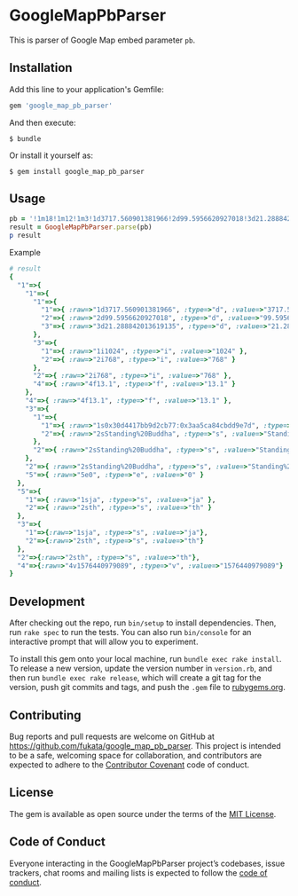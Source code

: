 # GoogleMapPbParser

This is parser of Google Map embed parameter `pb`.

## Installation

Add this line to your application's Gemfile:

```ruby
gem 'google_map_pb_parser'
```

And then execute:

    $ bundle

Or install it yourself as:

    $ gem install google_map_pb_parser

## Usage

```ruby
pb = '!1m18!1m12!1m3!1d3717.560901381966!2d99.5956620927018!3d21.288842013619135!2m3!1f0!2f0!3f0!3m2!1i1024!2i768!4f13.1!3m3!1m2!1s0x30d4417bb9d2cb77:0x3aa5ca84cbdd9e7d!2sStanding%20Buddha!5e0!3m2!1sja!2sth!4v1576440979089!5m2!1sja!2sth'
result = GoogleMapPbParser.parse(pb)
p result
```

Example

```ruby
# result
{
  "1"=>{
    "1"=>{
      "1"=>{
        "1"=>{ :raw=>"1d3717.560901381966", :type=>"d", :value=>"3717.560901381966" },
        "2"=>{ :raw=>"2d99.5956620927018", :type=>"d", :value=>"99.5956620927018" },
        "3"=>{ :raw=>"3d21.288842013619135", :type=>"d", :value=>"21.288842013619135" }
      },
      "3"=>{
        "1"=>{ :raw=>"1i1024", :type=>"i", :value=>"1024" },
        "2"=>{ :raw=>"2i768", :type=>"i", :value=>"768" }
      },
      "2"=>{ :raw=>"2i768", :type=>"i", :value=>"768" },
      "4"=>{ :raw=>"4f13.1", :type=>"f", :value=>"13.1" }
    },
    "4"=>{ :raw=>"4f13.1", :type=>"f", :value=>"13.1" },
    "3"=>{
      "1"=>{
        "1"=>{ :raw=>"1s0x30d4417bb9d2cb77:0x3aa5ca84cbdd9e7d", :type=>"s", :value=>"0x30d4417bb9d2cb77:0x3aa5ca84cbdd9e7d" },
        "2"=>{ :raw=>"2sStanding%20Buddha", :type=>"s", :value=>"Standing%20Buddha" }
      },
      "2"=>{ :raw=>"2sStanding%20Buddha", :type=>"s", :value=>"Standing%20Buddha" }
    },
    "2"=>{ :raw=>"2sStanding%20Buddha", :type=>"s", :value=>"Standing%20Buddha" },
    "5"=>{ :raw=>"5e0", :type=>"e", :value=>"0" }
  },
  "5"=>{
    "1"=>{ :raw=>"1sja", :type=>"s", :value=>"ja" },
    "2"=>{ :raw=>"2sth", :type=>"s", :value=>"th" }
  },
  "3"=>{
    "1"=>{:raw=>"1sja", :type=>"s", :value=>"ja"},
    "2"=>{:raw=>"2sth", :type=>"s", :value=>"th"}
  },
  "2"=>{:raw=>"2sth", :type=>"s", :value=>"th"},
  "4"=>{:raw=>"4v1576440979089", :type=>"v", :value=>"1576440979089"}
}
```

## Development

After checking out the repo, run `bin/setup` to install dependencies. Then, run `rake spec` to run the tests. You can also run `bin/console` for an interactive prompt that will allow you to experiment.

To install this gem onto your local machine, run `bundle exec rake install`. To release a new version, update the version number in `version.rb`, and then run `bundle exec rake release`, which will create a git tag for the version, push git commits and tags, and push the `.gem` file to [rubygems.org](https://rubygems.org).

## Contributing

Bug reports and pull requests are welcome on GitHub at https://github.com/fukata/google_map_pb_parser. This project is intended to be a safe, welcoming space for collaboration, and contributors are expected to adhere to the [Contributor Covenant](http://contributor-covenant.org) code of conduct.

## License

The gem is available as open source under the terms of the [MIT License](https://opensource.org/licenses/MIT).

## Code of Conduct

Everyone interacting in the GoogleMapPbParser project’s codebases, issue trackers, chat rooms and mailing lists is expected to follow the [code of conduct](https://github.com/fukata/google_map_pb_parser/blob/master/CODE_OF_CONDUCT.md).

